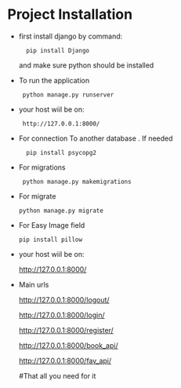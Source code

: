 
# Project Installation
- first install django by command:</p>
          
        pip install Django
        
   and make sure python should be installed 
- To run the application<br></p>
    
       python manage.py runserver
- <p>your host wiil be on:</p>
       
       http://127.0.0.1:8000/
       
- For connection To another database . If needed</p>
        
        pip install psycopg2
        
 - For migrations</p>
        
        python manage.py makemigrations
 
  - For migrate</p>
        
        python manage.py migrate
 
  - For Easy Image field</p>
        
        pip install pillow
    
   - <p>your host wiil be on:</p>
       
       http://127.0.0.1:8000/
  - <p>Main urls </p>
       
       http://127.0.0.1:8000/logout/</p>
       http://127.0.0.1:8000/login/</p>
       http://127.0.0.1:8000/register/</p>
       http://127.0.0.1:8000/book_api/</p>
       http://127.0.0.1:8000/fav_api/</p>
 #That all you need for it 


        
        
